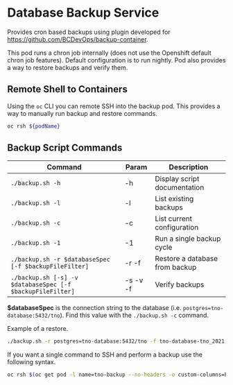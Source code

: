 # Database Backup Service

Provides cron based backups using plugin developed for https://github.com/BCDevOps/backup-container.

This pod runs a chron job internally (does not use the Openshift default chron job features).
Default configuration is to run nightly.
Pod also provides a way to restore backups and verify them.

## Remote Shell to Containers

Using the `oc` CLI you can remote SSH into the backup pod.
This provides a way to manually run backup and restore commands.

```bash
oc rsh ${podName}
```

## Backup Script Commands

| Command                                                    | Param    | Description                    |
| ---------------------------------------------------------- | -------- | ------------------------------ |
| `./backup.sh -h`                                           | -h       | Display script documentation   |
| `./backup.sh -l`                                           | -l       | List existing backups          |
| `./backup.sh -c`                                           | -c       | List current configuration     |
| `./backup.sh -1`                                           | -1       | Run a single backup cycle      |
| `./backup.sh -r $databaseSpec [-f $backupFileFilter]`      | -r -f    | Restore a database from backup |
| `./backup.sh [-s] -v $databaseSpec [-f $backupFileFilter]` | -s -v -f | Verify backups                 |

**$databaseSpec** is the connection string to the database (i.e. `postgres=tno-database:5432/tno`).
Find this value with the `./backup.sh -c` command.

Example of a restore.

```bash
./backup.sh -r postgres=tno-database:5432/tno -f tno-database-tno_2021
```

If you want a single command to SSH and perform a backup use the following syntax.

```bash
oc rsh $(oc get pod -l name=tno-backup --no-headers -o custom-columns=POD:.metadata.name) ./backup.sh -l
```
